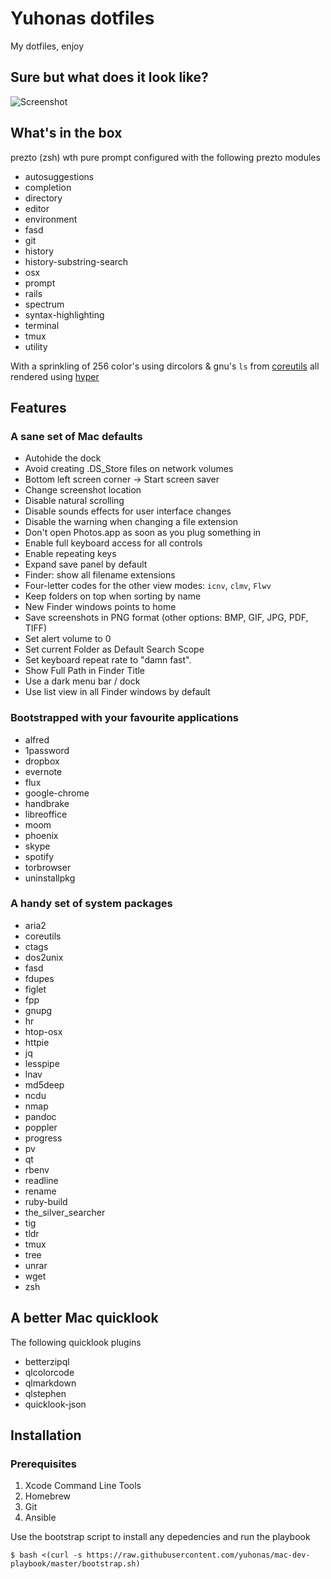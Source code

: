 # Yuhonas dotfiles 

My dotfiles, enjoy

## Sure but what does it look like?

![Screenshot](https://user-images.githubusercontent.com/4928/37396335-b605aaf2-27cc-11e8-9531-e0d24106c585.png)

## What's in the box

prezto (zsh) wth pure prompt configured with the following prezto modules

* autosuggestions
* completion
* directory
* editor
* environment
* fasd
* git
* history
* history-substring-search
* osx
* prompt
* rails
* spectrum
* syntax-highlighting
* terminal
* tmux
* utility

With a sprinkling of 256 color's using dircolors & gnu's `ls` from [coreutils](https://www.gnu.org/software/coreutils/coreutils.html) all rendered using [hyper](https://hyper.is/)

## Features

### A sane set of Mac defaults 

* Autohide the dock
* Avoid creating .DS_Store files on network volumes
* Bottom left screen corner → Start screen saver
* Change screenshot location
* Disable natural scrolling
* Disable sounds effects for user interface changes
* Disable the warning when changing a file extension
* Don't open Photos.app as soon as you plug something in
* Enable full keyboard access for all controls
* Enable repeating keys
* Expand save panel by default
* Finder: show all filename extensions
* Four-letter codes for the other view modes: `icnv`, `clmv`, `Flwv`
* Keep folders on top when sorting by name
* New Finder windows points to home
* Save screenshots in PNG format (other options: BMP, GIF, JPG, PDF, TIFF)
* Set alert volume to 0
* Set current Folder as Default Search Scope
* Set keyboard repeat rate to "damn fast".
* Show Full Path in Finder Title
* Use a dark menu bar / dock
* Use list view in all Finder windows by default

### Bootstrapped with your favourite applications

* alfred
* 1password
* dropbox
* evernote
* flux
* google-chrome
* handbrake
* libreoffice
* moom
* phoenix
* skype
* spotify
* torbrowser
* uninstallpkg

### A handy set of system packages

* aria2
* coreutils
* ctags
* dos2unix
* fasd
* fdupes
* figlet
* fpp
* gnupg
* hr
* htop-osx
* httpie
* jq
* lesspipe
* lnav
* md5deep
* ncdu
* nmap
* pandoc
* poppler
* progress
* pv
* qt
* rbenv
* readline
* rename
* ruby-build
* the_silver_searcher
* tig
* tldr
* tmux
* tree
* unrar
* wget
* zsh

## A better Mac quicklook 

The following quicklook plugins

* betterzipql
* qlcolorcode
* qlmarkdown
* qlstephen
* quicklook-json

## Installation

### Prerequisites

1. Xcode Command Line Tools
1. Homebrew
1. Git
1. Ansible

Use the bootstrap script to install any depedencies and run the playbook

```
$ bash <(curl -s https://raw.githubusercontent.com/yuhonas/mac-dev-playbook/master/bootstrap.sh)
````
